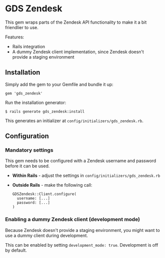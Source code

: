 # GDS Zendesk

This gem wraps parts of the Zendesk API functionality to make it a bit friendlier to use.

Features:

* Rails integration
* A dummy Zendesk client implementation, since Zendesk doesn't provide a staging environment

## Installation

Simply add the gem to your Gemfile and bundle it up:

    gem 'gds_zendesk'

Run the installation generator:

    $ rails generate gds_zendesk:install

This generates an initializer at `config/initializers/gds_zendesk.rb`.

## Configuration

### Mandatory settings

This gem needs to be configured with a Zendesk username and password before it can be used.

*  **Within Rails** - adjust the settings in `config/initializers/gds_zendesk.rb`
*  **Outside Rails** - make the following call:
   
   ```
   GDSZendesk::Client.configure(
     username: [...]
     password: [...]
   )
   ```

### Enabling a dummy Zendesk client (development mode)

Because Zendesk doesn't provide a staging environment, you might want to use a dummy client during development.

This can be enabled by setting `development_mode: true`. Development is off by default.